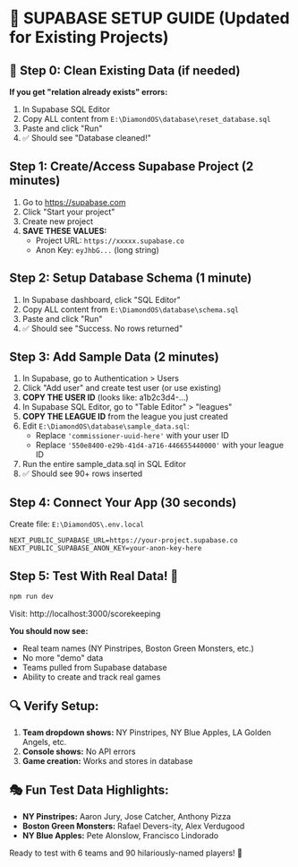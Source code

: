 # 🚀 SUPABASE SETUP GUIDE (Updated for Existing Projects)

## 🔧 Step 0: Clean Existing Data (if needed)
**If you get "relation already exists" errors:**
1. In Supabase SQL Editor
2. Copy ALL content from `E:\DiamondOS\database\reset_database.sql`
3. Paste and click "Run"
4. ✅ Should see "Database cleaned!"

## Step 1: Create/Access Supabase Project (2 minutes)
1. Go to https://supabase.com
2. Click "Start your project" 
3. Create new project
4. **SAVE THESE VALUES:**
   - Project URL: `https://xxxxx.supabase.co`
   - Anon Key: `eyJhbG...` (long string)

## Step 2: Setup Database Schema (1 minute)
1. In Supabase dashboard, click "SQL Editor"
2. Copy ALL content from `E:\DiamondOS\database\schema.sql`
3. Paste and click "Run"
4. ✅ Should see "Success. No rows returned"

## Step 3: Add Sample Data (2 minutes)
1. In Supabase, go to Authentication > Users
2. Click "Add user" and create test user (or use existing)
3. **COPY THE USER ID** (looks like: a1b2c3d4-...)
4. In Supabase SQL Editor, go to "Table Editor" > "leagues"
5. **COPY THE LEAGUE ID** from the league you just created
6. Edit `E:\DiamondOS\database\sample_data.sql`:
   - Replace `'commissioner-uuid-here'` with your user ID
   - Replace `'550e8400-e29b-41d4-a716-446655440000'` with your league ID
7. Run the entire sample_data.sql in SQL Editor
8. ✅ Should see 90+ rows inserted

## Step 4: Connect Your App (30 seconds)
Create file: `E:\DiamondOS\.env.local`
```env
NEXT_PUBLIC_SUPABASE_URL=https://your-project.supabase.co
NEXT_PUBLIC_SUPABASE_ANON_KEY=your-anon-key-here
```

## Step 5: Test With Real Data! 🎯
```bash
npm run dev
```

Visit: http://localhost:3000/scorekeeping

**You should now see:**
- Real team names (NY Pinstripes, Boston Green Monsters, etc.)
- No more "demo" data
- Teams pulled from Supabase database
- Ability to create and track real games

## 🔍 Verify Setup:
1. **Team dropdown shows:** NY Pinstripes, NY Blue Apples, LA Golden Angels, etc.
2. **Console shows:** No API errors
3. **Game creation:** Works and stores in database

## 🎭 Fun Test Data Highlights:
- **NY Pinstripes:** Aaron Jury, Jose Catcher, Anthony Pizza
- **Boston Green Monsters:** Rafael Devers-ity, Alex Verdugood  
- **NY Blue Apples:** Pete Alonslow, Francisco Lindorado

Ready to test with 6 teams and 90 hilariously-named players! 🎉
